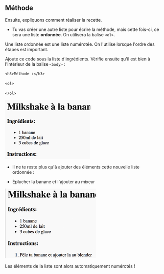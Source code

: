## Méthode

Ensuite, expliquons comment réaliser la recette.

+ Tu vas créer une autre liste pour écrire la méthode, mais cette fois-ci, ce sera une liste **ordonnée**. On utilisera la balise `<ol>`.

Une liste ordonnée est une liste numérotée. On l'utilise lorsque l'ordre des étapes est important.

Ajoute ce code sous la liste d'ingrédients. Vérifie ensuite qu'il est bien à l'intérieur de la balise `<body>` :

    <h3>Méthode :</h3>
    
    <ol>
    
    </ol>
    

![capture d'écran](images/recipe-method.png)

+ Il ne te reste plus qu'à ajouter des éléments cette nouvelle liste ordonnée :

    <li>Éplucher la banane et l'ajouter au mixeur</li>
    

![capture d'écran](images/recipe-ol.png)

Les éléments de la liste sont alors automatiquement numérotés !